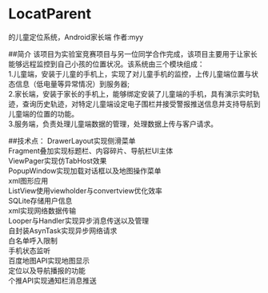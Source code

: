 # LocatParent
的儿童定位系统，Android家长端 作者:myy

##简介
该项目为实验室竞赛项目与另一位同学合作完成，该项目主要用于让家长能够远程监控到自己小孩的位置状况。该系统由三个模块组成：<br>
1.儿童端，安装于儿童的手机上，实现了对儿童手机的监控，上传儿童端位置与状态信息（低电量等异常情况）到服务器;<br>
2.家长端，安装于家长的手机上，能够绑定安装了儿童端的手机，具有演示实时轨迹，查询历史轨迹，对特定儿童端设定电子围栏并接受警报推送信息并支持导航到儿童端的位置的功能。<br>
3.服务端，负责处理儿童端数据的管理，处理数据上传与客户请求。<br>

##技术点：
DrawerLayout实现侧滑菜单<br>
Fragment叠加实现标题栏、内容碎片、导航栏UI主体<br>
ViewPager实现仿TabHost效果<br>
PopupWindow实现加载对话框以及地图操作菜单<br>
xml图形应用<br>
ListView使用viewholder与convertview优化效率<br>
SQLite存储用户信息<br>
xml实现网络数据传输<br>
Looper与Handler实现异步消息传送以及管理<br>
自封装AsynTask实现异步网络请求<br>
白名单呼入限制<br>
手机状态监听<br>
百度地图API实现地图显示<br>
定位以及导航播报的功能<br>
个推API实现通知栏消息推送

